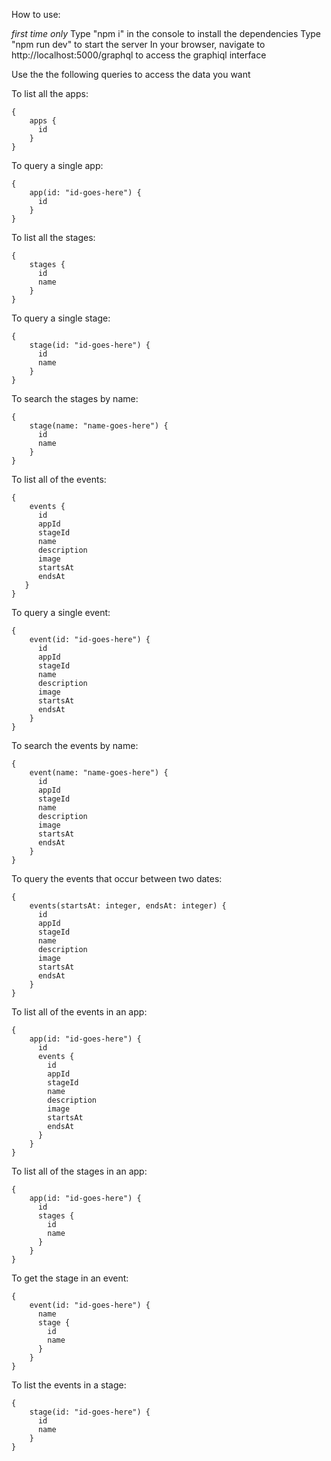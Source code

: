 How to use:

*first time only* Type "npm i" in the console to install the dependencies
Type "npm run dev" to start the server
In your browser, navigate to http://localhost:5000/graphql to access the graphiql interface

Use the the following queries to access the data you want

To list all the apps:

```
{
	apps {
      id
	}
}
```

To query a single app:

```
{
	app(id: "id-goes-here") {
      id
	}
}
```

To list all the stages:

```
{
	stages {
      id
      name
	}
}
```

To query a single stage:

```
{
	stage(id: "id-goes-here") {
      id
      name
	}
}
```

To search the stages by name:

```
{
	stage(name: "name-goes-here") {
      id
      name
	}
}
```

To list all of the events:

```
{
	events {
      id
      appId
      stageId
      name
      description
      image
      startsAt
      endsAt
   }
}
```

To query a single event:

```
{
    event(id: "id-goes-here") {
      id
      appId
      stageId
      name
      description
      image
      startsAt
      endsAt
    }
}
```

To search the events by name:

```
{
    event(name: "name-goes-here") {
      id
      appId
      stageId
      name
      description
      image
      startsAt
      endsAt
    }
}
```

To query the events that occur between two dates:

```
{
    events(startsAt: integer, endsAt: integer) {
      id
      appId
      stageId
      name
      description
      image
      startsAt
      endsAt
    }
}
```

To list all of the events in an app:

```
{
	app(id: "id-goes-here") {
      id
      events {
        id
        appId
        stageId
        name
        description
        image
        startsAt
        endsAt
      }
	}
}
```

To list all of the stages in an app:

```
{
	app(id: "id-goes-here") {
      id
      stages {
        id
        name
      }
	}
}
```

To get the stage in an event:

```
{
    event(id: "id-goes-here") {
      name
      stage {
        id
        name
      }
    }
}
```

To list the events in a stage:

```
{
	stage(id: "id-goes-here") {
      id
      name
	}
}
```